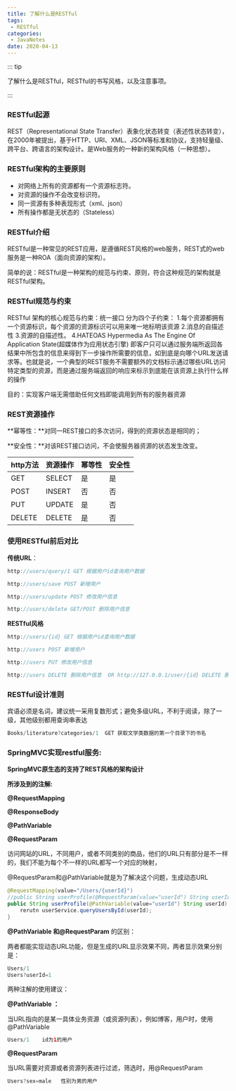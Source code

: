 ```yaml
---
title: 了解什么是RESTful
tags:
 - RESTful
categories:
 - JavaNotes
date: 2020-04-13
---
```


::: tip

了解什么是RESTful，RESTful的书写风格，以及注意事项。

:::

<!-- more -->

### RESTful起源

REST（Representational State Transfer）表象化状态转变（表述性状态转变），在2000年被提出，基于HTTP、URI、XML、JSON等标准和协议，支持轻量级、跨平台、跨语言的架构设计。是Web服务的一种新的架构风格（一种思想）。

### RESTful架构的主要原则

- 对网络上所有的资源都有一个资源标志符。
- 对资源的操作不会改变标识符。
- 同一资源有多种表现形式（xml、json）
- 所有操作都是无状态的（Stateless）

### RESTful介绍 

RESTful是一种常见的REST应用，是遵循REST风格的web服务，REST式的web服务是一种ROA（面向资源的架构）。

简单的说：RESTful是一种架构的规范与约束、原则，符合这种规范的架构就是RESTful架构。

### RESTful规范与约束 

RESTful 架构的核心规范与约束：统一接口
分为四个子约束：
1.每个资源都拥有一个资源标识，每个资源的资源标识可以用来唯一地标明该资源
2.消息的自描述性
3.资源的自描述性。
4.HATEOAS Hypermedia As The Engine Of Application State(超媒体作为应用状态引擎)
即客户只可以通过服务端所返回各结果中所包含的信息来得到下一步操作所需要的信息，如到底是向哪个URL发送请求等。也就是说，一个典型的REST服务不需要额外的文档标示通过哪些URL访问特定类型的资源，而是通过服务端返回的响应来标示到底能在该资源上执行什么样的操作

目的：实现客户端无需借助任何文档即能调用到所有的服务器资源



### REST资源操作

**幂等性：**对同一REST接口的多次访问，得到的资源状态是相同的；

**安全性：**对该REST接口访问，不会使服务器资源的状态发生改变。

| http方法 | 资源操作 | 幂等性 | 安全性 |
| -------- | -------- | ------ | ------ |
| GET      | SELECT   | 是     | 是     |
| POST     | INSERT   | 否     | 否     |
| PUT      | UPDATE   | 是     | 否     |
| DELETE   | DELETE   | 是     | 否     |

### **使用RESTful前后对比**

**传统URL**：

```java
http://users/query/1 GET 根据用户id查询用户数据

http://users/save POST 新增用户

http://users/update POST 修改用户信息

http://users/delete GET/POST 删除用户信息
```

**RESTful风格**

```java
http://users/{id} GET 根据用户id查询用户数据

http://users POST 新增用户

http://users PUT 修改用户信息

http://users DELETE 删除用户信息  OR http://127.0.0.1/user/{id} DELETE 删除用户信息
```

### RESTful设计准则

宾语必须是名词，建议统一采用复数形式；避免多级URL，不利于阅读，除了一级，其他级别都用查询串表达

```java
Books/literature?categories/1  GET 获取文学类数据的第一个目录下的书名
```

### **SpringMVC实现restful服务:**

**SpringMVC原生态的支持了REST风格的架构设计**

**所涉及到的注解:**

**@RequestMapping**

**@ResponseBody**

**@PathVariable**

**@RequestParam**

访问网站的URL，不同用户，或者不同类别的商品，他们的URL只有部分是不一样的，我们不能为每个不一样的URL都写一个对应的映射，

@RequestParam和@PathVariable就是为了解决这个问题，生成动态URL

```java
@RequestMapping(value="/Users/{userId}")
//public String userProfile(@RequestParam(value="userId") String userId) {
public String userProfile(@PathVariable(value="userId") String userId) {
    rerutn userService.queryUsersById(userId);
}
```

**@PathVariable 和@RequestParam** 的区别：

两者都能实现动态URL功能，但是生成的URL显示效果不同，两者显示效果分别是：

```java
Users/1
Users?userId=1
```

两种注解的使用建议：

**@PathVariable ：**

当URL指向的是某一具体业务资源（或资源列表），例如博客，用户时，使用@PathVariable

```java
Users/1    id为1的用户
```

**@RequestParam**

当URL需要对资源或者资源列表进行过滤，筛选时，用@RequestParam

```java
Users?sex=male   性别为男的用户
```

